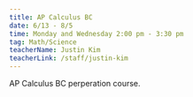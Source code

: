 ```yaml
---
title: AP Calculus BC
date: 6/13 - 8/5
time: Monday and Wednesday 2:00 pm - 3:30 pm
tag: Math/Science
teacherName: Justin Kim
teacherLink: /staff/justin-kim
---
```

AP Calculus BC perperation course.